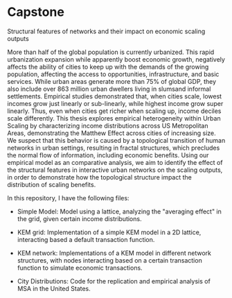 # Capstone
Structural features of networks and their impact on economic scaling outputs

More than half of the global population is currently urbanized. This rapid  urbanization  expansion  while  apparently  boost  economic growth, negatively affects the ability of cities to keep up with the demands of the growing population, affecting the access to opportunities, infrastructure, and basic services. While urban areas generate more than 75% of global GDP, they  also include over 863 million urban dwellers living in slumsand informal settlements. Empirical studies demonstrated that, when cities scale, lowest incomes grow just linearly or sub-linearly, while highest income grow super linearly. Thus, even when cities get richer when scaling up, income deciles scale differently. This thesis explores empirical heterogeneity within Urban Scaling by characterizing income distributions across US Metropolitan Areas, demonstrating the Matthew Effect across cities of increasing size. We suspect that this behavior is caused by a topological transition of human networks in urban settings, resulting in fractal structures, which precludes the normal flow of information, including economic benefits. Using our empirical model as an comparative analysis, we aim to identify the effect of the structural features in interactive urban networks on the scaling outputs, in order to demonstrate how the topological structure impact the distribution of scaling benefits.

In this repository, I have the following files:

- Simple Model: Model using a lattice, analyzing the "averaging effect" in the grid, given certain income distributions.

- KEM grid: Implementation of a simple KEM model in a 2D lattice, interacting based a default transaction function. 

- KEM network: Implementations of a KEM model in different network structures, with nodes interacting based on a certain transaction function to simulate economic transactions. 

- City Distributions: Code for the replication and empirical analysis of MSA in the United States.  
